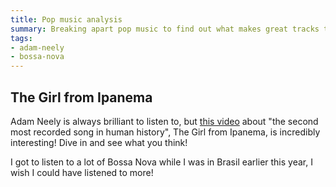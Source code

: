 ```yaml
---
title: Pop music analysis
summary: Breaking apart pop music to find out what makes great tracks tick.
tags:
- adam-neely
- bossa-nova
---
```


## The Girl from Ipanema

Adam Neely is always brilliant to listen to, but [this video](https://www.youtube.com/watch?v=OFWCbGzxofU) about "the second most recorded song in human history", The Girl from Ipanema, is incredibly interesting! Dive in and see what you think!

I got to listen to a lot of Bossa Nova while I was in Brasil earlier this year, I wish I could have listened to more!

